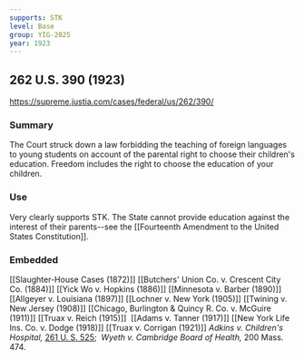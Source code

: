 ```yaml
---
supports: STK
level: Base
group: YIG-2025
year: 1923
---
```

##  262 U.S. 390 (1923)
https://supreme.justia.com/cases/federal/us/262/390/

### Summary

The Court struck down a law forbidding the teaching of foreign languages to young students on account of the parental right to choose their children's education. Freedom includes the right to choose the education of your children. 

### Use

Very clearly supports STK. The State cannot provide education against the interest of their parents--see the [[Fourteenth Amendment to the United States Constitution]]. 

### Embedded

[[Slaughter-House Cases (1872)]]
[[Butchers' Union  Co. v. Crescent City Co. (1884)]]
[[Yick Wo v. Hopkins (1886)]]
[[Minnesota v. Barber (1890)]]
[[Allgeyer v. Louisiana (1897)]]
[[Lochner v. New York (1905)]]
[[Twining v. New Jersey (1908)]]
[[Chicago, Burlington & Quincy R. Co. v. McGuire (1911)]]
[[Truax v. Reich (1915)]] 
[[Adams v. Tanner (1917)]]
[[New York Life Ins. Co. v. Dodge (1918)]]
[[Truax v. Corrigan (1921)]]
_Adkins v. Children's Hospital,_ [261 U. S. 525](https://supreme.justia.com/cases/federal/us/261/525/); 
_Wyeth v. Cambridge Board of Health,_ 200 Mass. 474.